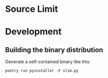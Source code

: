 # Source Limit

# Development

## Building the binary distribution

Generate a self-contained binary like this:

```shell
poetry run pyinstaller -F slim.py
```
